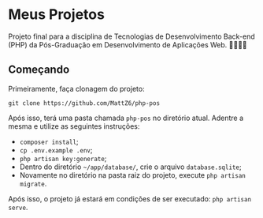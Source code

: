 # Meus Projetos

Projeto final para a disciplina de Tecnologias de Desenvolvimento Back-end (PHP) da Pós-Graduação em Desenvolvimento de Aplicações Web. 👨🏻‍💻👾

## Começando

Primeiramente, faça clonagem do projeto:

```
git clone https://github.com/MattZ6/php-pos
```

Após isso, terá uma pasta chamada `php-pos` no diretório atual. Adentre a mesma e utilize as seguintes instruções:

- `composer install`;
- `cp .env.example .env`;
- `php artisan key:generate`;
- Dentro do diretório `~/app/database/`, crie o arquivo `database.sqlite`;
- Novamente no diretório na pasta raiz do projeto, execute `php artisan migrate`.

Após isso, o projeto já estará em condições de ser executado: `php artisan serve`.
